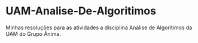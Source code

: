 # UAM-Analise-De-Algoritimos
 Minhas resoluções para as atividades a disciplina Análise de Algoritimos da UAM do Grupo Ânima.
